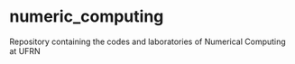 # numeric_computing
Repository containing the codes and laboratories of Numerical Computing at UFRN
